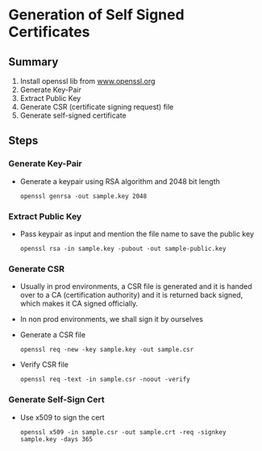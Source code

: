 # Generation of Self Signed Certificates

## Summary

1. Install openssl lib from www.openssl.org
2. Generate Key-Pair
3. Extract Public Key
4. Generate CSR (certificate signing request) file
5. Generate self-signed certificate

## Steps

### Generate Key-Pair

* Generate a keypair using RSA algorithm and 2048 bit length

  ```shell
  openssl genrsa -out sample.key 2048
  ```

### Extract Public Key

* Pass keypair as input and mention the file name to save the public key

  ```shell
  openssl rsa -in sample.key -pubout -out sample-public.key
  ```

### Generate CSR

* Usually in prod environments, a CSR file is generated and it is handed over to a CA (certification authority) and it is returned back signed, which makes it CA signed officially. 

* In non prod environments, we shall sign it by ourselves

* Generate a CSR file

  ```shell
  openssl req -new -key sample.key -out sample.csr
  ```

* Verify CSR file

  ```shell
  openssl req -text -in sample.csr -noout -verify
  ```

### Generate Self-Sign Cert

* Use x509 to sign the cert

  ```shell
  openssl x509 -in sample.csr -out sample.crt -req -signkey sample.key -days 365
  ```

  

